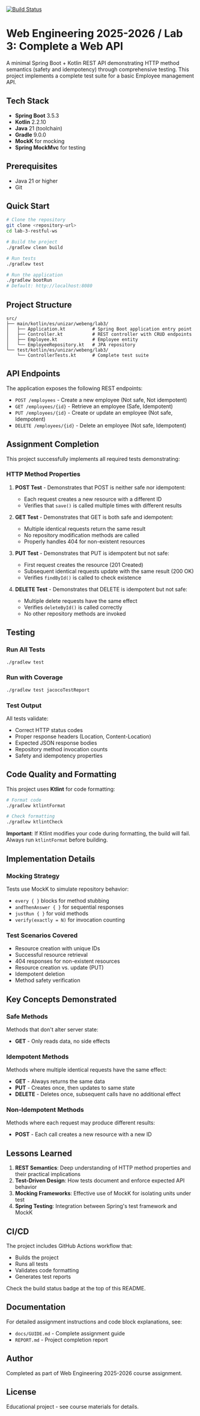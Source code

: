 [![Build Status](../../actions/workflows/CI.yml/badge.svg)](../../actions/workflows/CI.yml)

# Web Engineering 2025-2026 / Lab 3: Complete a Web API

A minimal Spring Boot + Kotlin REST API demonstrating HTTP method semantics (safety and idempotency) through comprehensive testing. This project implements a complete test suite for a basic Employee management API.

## Tech Stack
- **Spring Boot** 3.5.3
- **Kotlin** 2.2.10
- **Java** 21 (toolchain)
- **Gradle** 9.0.0
- **MockK** for mocking
- **Spring MockMvc** for testing

## Prerequisites
- Java 21 or higher
- Git

## Quick Start
```bash
# Clone the repository
git clone <repository-url>
cd lab-3-restful-ws

# Build the project
./gradlew clean build

# Run tests
./gradlew test

# Run the application
./gradlew bootRun
# Default: http://localhost:8080
```

## Project Structure
```
src/
├── main/kotlin/es/unizar/webeng/lab3/
│   ├── Application.kt          # Spring Boot application entry point
│   ├── Controller.kt           # REST controller with CRUD endpoints
│   ├── Employee.kt             # Employee entity
│   └── EmployeeRepository.kt   # JPA repository
└── test/kotlin/es/unizar/webeng/lab3/
    └── ControllerTests.kt      # Complete test suite

```

## API Endpoints

The application exposes the following REST endpoints:

- `POST /employees` - Create a new employee (Not safe, Not idempotent)
- `GET /employees/{id}` - Retrieve an employee (Safe, Idempotent)
- `PUT /employees/{id}` - Create or update an employee (Not safe, Idempotent)
- `DELETE /employees/{id}` - Delete an employee (Not safe, Idempotent)

## Assignment Completion

This project successfully implements all required tests demonstrating:

### HTTP Method Properties

1. **POST Test** - Demonstrates that POST is neither safe nor idempotent:
   - Each request creates a new resource with a different ID
   - Verifies that `save()` is called multiple times with different results

2. **GET Test** - Demonstrates that GET is both safe and idempotent:
   - Multiple identical requests return the same result
   - No repository modification methods are called
   - Properly handles 404 for non-existent resources

3. **PUT Test** - Demonstrates that PUT is idempotent but not safe:
   - First request creates the resource (201 Created)
   - Subsequent identical requests update with the same result (200 OK)
   - Verifies `findById()` is called to check existence

4. **DELETE Test** - Demonstrates that DELETE is idempotent but not safe:
   - Multiple delete requests have the same effect
   - Verifies `deleteById()` is called correctly
   - No other repository methods are invoked

## Testing

### Run All Tests
```bash
./gradlew test
```

### Run with Coverage
```bash
./gradlew test jacocoTestReport
```

### Test Output
All tests validate:
- Correct HTTP status codes
- Proper response headers (Location, Content-Location)
- Expected JSON response bodies
- Repository method invocation counts
- Safety and idempotency properties

## Code Quality and Formatting

This project uses **Ktlint** for code formatting:
```bash
# Format code
./gradlew ktlintFormat

# Check formatting
./gradlew ktlintCheck
```

**Important**: If Ktlint modifies your code during formatting, the build will fail. Always run `ktlintFormat` before building.

## Implementation Details

### Mocking Strategy
Tests use MockK to simulate repository behavior:
- `every { }` blocks for method stubbing
- `andThenAnswer { }` for sequential responses
- `justRun { }` for void methods
- `verify(exactly = N)` for invocation counting

### Test Scenarios Covered
- Resource creation with unique IDs
- Successful resource retrieval
- 404 responses for non-existent resources
- Resource creation vs. update (PUT)
- Idempotent deletion
- Method safety verification

## Key Concepts Demonstrated

### Safe Methods
Methods that don't alter server state:
- **GET** - Only reads data, no side effects

### Idempotent Methods
Methods where multiple identical requests have the same effect:
- **GET** - Always returns the same data
- **PUT** - Creates once, then updates to same state
- **DELETE** - Deletes once, subsequent calls have no additional effect

### Non-Idempotent Methods
Methods where each request may produce different results:
- **POST** - Each call creates a new resource with a new ID

## Lessons Learned

1. **REST Semantics**: Deep understanding of HTTP method properties and their practical implications
2. **Test-Driven Design**: How tests document and enforce expected API behavior
3. **Mocking Frameworks**: Effective use of MockK for isolating units under test
4. **Spring Testing**: Integration between Spring's test framework and MockK

## CI/CD

The project includes GitHub Actions workflow that:
- Builds the project
- Runs all tests
- Validates code formatting
- Generates test reports

Check the build status badge at the top of this README.

## Documentation

For detailed assignment instructions and code block explanations, see:
- `docs/GUIDE.md` - Complete assignment guide
- `REPORT.md` - Project completion report

## Author

Completed as part of Web Engineering 2025-2026 course assignment.

## License

Educational project - see course materials for details.